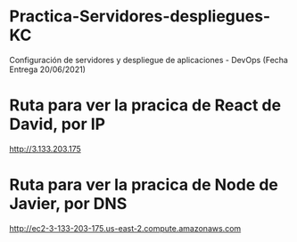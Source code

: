 # Practica-Servidores-despliegues-KC
Configuración de servidores y despliegue de aplicaciones - DevOps (Fecha Entrega 20/06/2021)

# Ruta para ver la pracica de React de David, por IP
http://3.133.203.175


# Ruta para ver la pracica de Node de Javier, por DNS
http://ec2-3-133-203-175.us-east-2.compute.amazonaws.com
